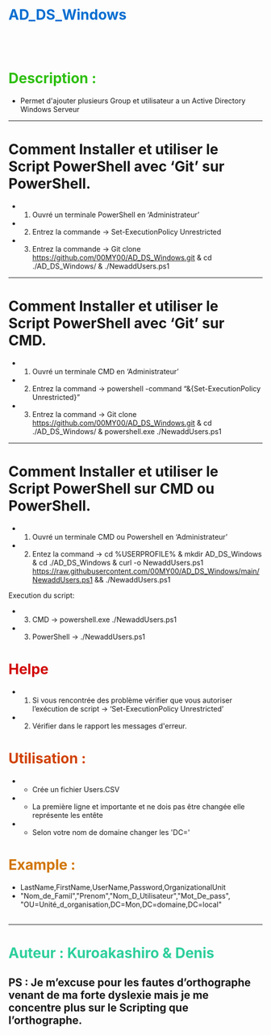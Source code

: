 # <span style="color: #046ed1">AD_DS_Windows </span>
<br> </br>

# <span style="color: #2dbf0f">Description : </span>
* Permet d'ajouter plusieurs Group et utilisateur a un Active Directory Windows Serveur 
----
# Comment Installer et utiliser le Script PowerShell avec ‘Git’ sur PowerShell.
* 1)	Ouvré un terminale PowerShell en ‘Administrateur’
* 2)	Entrez la commande -> Set-ExecutionPolicy Unrestricted
* 3)	Entrez la commande -> Git clone  https://github.com/00MY00/AD_DS_Windows.git & cd ./AD_DS_Windows/ & ./NewaddUsers.ps1
----
# Comment Installer et utiliser le Script PowerShell avec ‘Git’ sur CMD.
* 1)	Ouvré un terminale CMD en ‘Administrateur’
* 2)	Entrez la command -> powershell -command “&{Set-ExecutionPolicy Unrestricted}”
* 3)	Entrez la command -> Git clone  https://github.com/00MY00/AD_DS_Windows.git & cd ./AD_DS_Windows/ & powershell.exe ./NewaddUsers.ps1
----
# Comment Installer et utiliser le Script PowerShell sur CMD ou PowerShell.
* 1)	Ouvré un terminale CMD ou Powershell en ‘Administrateur’
* 2)	Entez la command -> cd %USERPROFILE% & mkdir AD_DS_Windows & cd ./AD_DS_Windows & curl -o NewaddUsers.ps1 https://raw.githubusercontent.com/00MY00/AD_DS_Windows/main/NewaddUsers.ps1 && ./NewaddUsers.ps1

Execution du script:
* 3)	CMD 		-> powershell.exe ./NewaddUsers.ps1
* 3)	PowerShell 	-> ./NewaddUsers.ps1

# <span style="color: #d10404">Helpe </span>
* 1)  Si vous rencontrée des problème vérifier que vous autoriser l’exécution de script -> ‘Set-ExecutionPolicy Unrestricted’
* 2)  Vérifier dans le rapport les messages d'erreur.


# <span style="color: #d14204">Utilisation : </span>
* - Crée un fichier Users.CSV 
* - La première ligne et importante et ne dois pas être changée elle représente les entête 
* - Selon votre nom de domaine changer les 'DC='

# <span style="color: #d17504">Example : </span>
* LastName,FirstName,UserName,Password,OrganizationalUnit
* "Nom_de_Famil","Prenom","Nom_D_Utilisateur","Mot_De_pass", "OU=Unité_d_organisation,DC=Mon,DC=domaine,DC=local"
<br> </br>

----
# <span style="color: #2dcf9c">Auteur : Kuroakashiro & Denis </span>


PS : Je m’excuse pour les fautes d’orthographe venant de ma forte dyslexie mais je me concentre plus sur le Scripting que l’orthographe.
----
